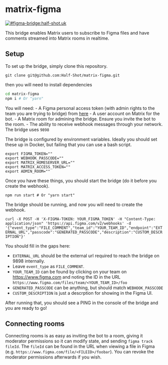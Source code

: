 # matrix-figma

[![#figma-bridge:half-shot.uk](https://img.shields.io/matrix/figma-bridge:half-shot.uk.svg?server_fqdn=chaotic.half-shot.uk&label=%figma-bridge:half-shot.uk&logo=matrix)](https://matrix.to/#/#figma-bridge:half-shot.uk) 

This bridge enables Matrix users to subscribe to Figma files and have comments streamed into Matrix rooms in realtime.

## Setup

To set up the bridge, simply clone this repository.

`git clone git@github.com:Half-Shot/matrix-figma.git`

then you will need to install dependencies

```bash
cd matrix-figma
npm i # Or "yarn"
```

You will need:
    - A Figma personal access token (with admin rights to the team you are trying to bridge)
      from [here](https://www.figma.com/developers/api#authentication)
    - A user account on Matrix for the bot.
    - A Matrix room for admining the bridge. Ensure you invite the bot to the room.
    - The ability to receive webhook messages through your network. The bridge uses `9898`

The bridge is configured by environment variables. Ideally you should set these up in Docker,
but failing that you can use a bash script.

```env
export FIGMA_TOKEN=""
export WEBHOOK_PASSCODE=""
export MATRIX_HOMESERVER_URL=""
export MATRIX_ACCESS_TOKEN=""
export ADMIN_ROOM=""
```

Once you have these things, you should start the bridge (do it before you create the webhook).

`npm run start # Or "yarn start"`

The bridge should be running, and now you will need to create the webhook.

`curl -X POST -H 'X-FIGMA-TOKEN: YOUR_FIGMA_TOKEN' -H "Content-Type: application/json" 'https://api.figma.com/v2/webhooks' -d '{"event_type":"FILE_COMMENT","team_id":"YOUR_TEAM_ID","endpoint":"EXTERNAL_URL","passcode":"GENERATED_PASSCODE","description":"CUSTOM_DESCRIPTION"}'`

You should fill in the gaps here:

- `EXTERNAL_URL` should be the external url required to reach the bridge on 9898 internally.
- Leave `event_type` as `FILE_COMMENT`.
- `YOUR_TEAM_ID` can be found by clicking on your team on https://www.figma.com and noting the ID in the URL `https://www.figma.com/files/team/<YOUR_TEAM_ID>/foo`
- `GENERATED_PASSCODE` can be anything, but should match `WEBHOOK_PASSCODE`
- `CUSTOM_DESCRIPTION` is just a descrption for showing in the Figma UI.

After running that, you should see a PING in the console of the bridge and you are ready to go!

## Connecting rooms

Connecting rooms is as easy as inviting the bot to a room, giving it moderator permissions so it can modify state,
and sending `figma track fileId`. The `fileId` can be found in the URL when viewing a file in Figma (e.g. `https://www.figma.com/file/<FILEID>/foobar`).
You can revoke the moderator permissions afterwards if you wish.